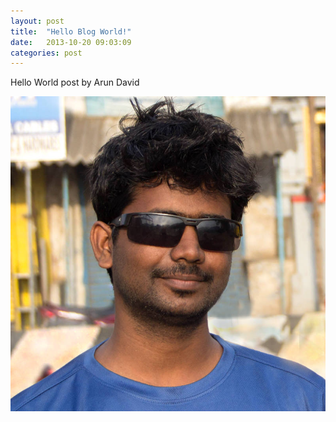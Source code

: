 ```yaml
---
layout: post
title:  "Hello Blog World!"
date:   2013-10-20 09:03:09
categories: post
---
```


Hello World post by Arun David

![alt text](/images/arundavid.jpg "Arun David")